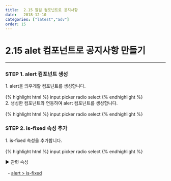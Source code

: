 ```yaml
---
title:  2.15 알림 컴포넌트로 공지사항
date:   2018-12-10
categories: ["latest","adv"]
order: 15
---
```


2.15 alet 컴포넌트로 공지사항 만들기
===

---

### STEP 1. alert 컴포넌트 생성
<div>1. alert을 띄우게할 컴포넌트를 생성합니다.</div>
<br>
{% highlight html %}
<sbux-select id="sbIdx" name="sbName" uitype="single">
    <option-item value="value">input</option-item>
    <option-item value="value">picker</option-item>
    <option-item value="value">radio</option-item>
    <option-item value="value">select</option-item>
</sbux-select>
{% endhighlight %}

<div>2. 생성한 컴포넌트와 연동하여 alert 컴포넌트를 생성합니다.</div>
<br>
{% highlight html %}
<sbux-select id="sbIdx" name="sbName" uitype="single">
    <option-item value="value">input</option-item>
    <option-item value="value">picker</option-item>
    <option-item value="value">radio</option-item>
    <option-item value="value">select</option-item>
</sbux-select>
<sbux-alert id="sbIdx1_1" name="sbTagNm1_1" uitype="alert" switch-name="sbName"
            case-array="{iValue,,input을 선택하셨습니다.,}^
                        {pValue,,picker를 선택하셨습니다.,}^
                        {rValue,,radio를 선택하셨습니다.,}^
                        {sValue,,select를 선택하셨습니다.,}">
</sbux-alert>
{% endhighlight %}

### STEP 2. is-fixed 속성 추가
<div>1. is-fixed 속성을 추가합니다.</div>
<br>
{% highlight html %}
<sbux-select id="sbIdx" name="sbName" uitype="single">
    <option-item value="value">input</option-item>
    <option-item value="value">picker</option-item>
    <option-item value="value">radio</option-item>
    <option-item value="value">select</option-item>
</sbux-select>
<sbux-alert id="sbIdx1_1" name="sbTagNm1_1" uitype="alert" switch-name="sbName"
            case-array="{iValue,,input을 선택하셨습니다.,}^
                        {pValue,,picker를 선택하셨습니다.,}^
                        {rValue,,radio를 선택하셨습니다.,}^
                        {sValue,,select를 선택하셨습니다.,}"
            is-fixed="true">
</sbux-alert>
{% endhighlight %}

<sbux-tabs id="explainTab" name="explainTab" uitype="normal" title-target-id-array="exTab1" 
           title-text-array="설명">
</sbux-tabs>
<div class="tab-content">
    <div id="exTab1">
        ▶ 관련 속성<br><br>
        &nbsp;&nbsp;- <a href="https://softbowllab.github.io/sbux/attribute/latest/alert.isconfirm#alert" target="_blank">alert > is-fixed</a><br>
    </div>
</div>